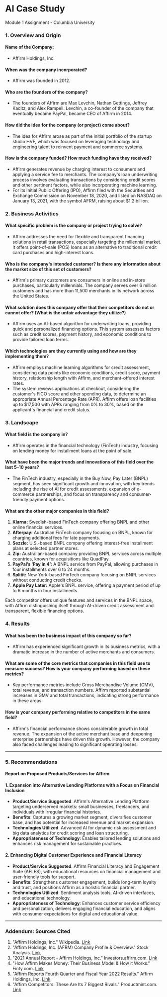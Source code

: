 # AI Case Study
Module 1 Assignment  - Columbia University 

### 1. Overview and Origin

#### Name of the Company:
- Affirm Holdings, Inc.

#### When was the company incorporated?
- Affirm was founded in 2012.

#### Who are the founders of the company?
- The founders of Affirm are Max Levchin, Nathan Gettings, Jeffrey Kaditz, and Alex Rampell. Levchin, a co-founder of the company that eventually became PayPal, became CEO of Affirm in 2014.

#### How did the idea for the company (or project) come about?
- The idea for Affirm arose as part of the initial portfolio of the startup studio HVF, which was focused on leveraging technology and engineering talent to reinvent payment and commerce systems.

#### How is the company funded? How much funding have they received?
- Affirm generates revenue by charging interest to consumers and applying a service fee to merchants. The company's loan underwriting process involves evaluating transactions by considering credit scores and other pertinent factors, while also incorporating machine learning.
- For its Initial Public Offering (IPO), Affirm filed with the Securities and Exchange Commission on November 18, 2020, and listed on NASDAQ on January 13, 2021, with the symbol AFRM, raising about $1.2 billion.

### 2. Business Activities

#### What specific problem is the company or project trying to solve?
- Affirm addresses the need for flexible and transparent financing solutions in retail transactions, especially targeting the millennial market. It offers point-of-sale (POS) loans as an alternative to traditional credit card purchases and high-interest loans.

#### Who is the company's intended customer? Is there any information about the market size of this set of customers?
- Affirm's primary customers are consumers in online and in-store purchases, particularly millennials. The company serves over 6 million customers and has more than 11,500 merchants in its network across the United States.

#### What solution does this company offer that their competitors do not or cannot offer? (What is the unfair advantage they utilize?)
- Affirm uses an AI-based algorithm for underwriting loans, providing quick and personalized financing options. This system assesses factors such as credit scores, payment history, and economic conditions to provide tailored loan terms.

#### Which technologies are they currently using and how are they implementing them?
- Affirm employs machine learning algorithms for credit assessment, considering data points like economic conditions, credit score, payment history, relationship length with Affirm, and merchant-offered interest rates.
- The system reviews applications at checkout, considering the customer's FICO score and other spending data, to determine an appropriate Annual Percentage Rate (APR). Affirm offers loan facilities up to $17,500 with APRs ranging from 0% to 30%, based on the applicant's financial and credit status.

### 3. Landscape

#### What field is the company in?
- Affirm operates in the financial technology (FinTech) industry, focusing on lending money for installment loans at the point of sale.

#### What have been the major trends and innovations of this field over the last 5–10 years?
- The FinTech industry, especially in the Buy Now, Pay Later (BNPL) segment, has seen significant growth and innovation, with key trends including the rise of AI for credit assessments, expansion of e-commerce partnerships, and focus on transparency and consumer-friendly payment options.

#### What are the other major companies in this field?
1. **Klarna:** Swedish-based FinTech company offering BNPL and other online financial services.
2. **Afterpay:** Australian FinTech company focusing on BNPL, known for charging additional fees for late payments.
3. **Sezzle:** U.S.-based BNPL company offering interest-free installment plans at selected partner stores.
4. **Zip:** Australian-based company providing BNPL services across multiple countries, known for acquisitions like QuadPay.
5. **PayPal’s ‘Pay in 4’:** A BNPL service from PayPal, allowing purchases in four installments over 6 to 24 months.
6. **Splitit:** New York-based FinTech company focusing on BNPL services without conducting credit checks.
7. **Apple Pay Later:** Apple's BNPL service, offering a payment period of up to 6 months in four installments.

Each competitor offers unique features and services in the BNPL space, with Affirm distinguishing itself through AI-driven credit assessment and transparent, flexible financing options.

### 4. Results

#### What has been the business impact of this company so far?
- Affirm has experienced significant growth in its business metrics, with a dramatic increase in the number of active merchants and consumers.

#### What are some of the core metrics that companies in this field use to measure success? How is your company performing based on these metrics?
- Key performance metrics include Gross Merchandise Volume (GMV), total revenue, and transaction numbers. Affirm reported substantial increases in GMV and total transactions, indicating strong performance in these areas.

#### How is your company performing relative to competitors in the same field?
- Affirm's financial performance shows considerable growth in total revenue. The expansion of the active merchant base and deepening enterprise partnerships have driven this growth. However, the company also faced challenges leading to significant operating losses.

---

### 5. Recommendations

#### Report on Proposed Products/Services for Affirm



#### 1. Expansion into Alternative Lending Platforms with a Focus on Financial Inclusion


- **Product/Service Suggested**: Affirm's Alternative Lending Platform targeting underserved markets: small businesses, freelancers, and individuals with irregular financial histories.
- **Benefits**: Captures a growing market segment, diversifies customer base, and has potential for increased revenue and market expansion.
- **Technologies Utilized**: Advanced AI for dynamic risk assessment and big data analytics for credit scoring and loan structuring.
- **Appropriateness of Technology**: Enables tailored lending solutions and enhances risk management for sustainable practices.



#### 2. Enhancing Digital Customer Experience and Financial Literacy


- **Product/Service Suggested**: Affirm Financial Literacy and Engagement Suite (AFLES), with educational resources on financial management and user-friendly tools for support.
- **Benefits**: Strengthens customer engagement, builds long-term loyalty and trust, and positions Affirm as a holistic financial partner.
- **Technologies Utilized**: Sentiment analysis tools, AI-driven interfaces, and educational technology.
- **Appropriateness of Technology**: Enhances customer service efficiency and personalization, delivers engaging financial education, and aligns with consumer expectations for digital and educational value.

---

### Addendum: Sources Cited

1. "Affirm Holdings, Inc." Wikipedia. [Link](https://en.wikipedia.org/wiki/Affirm_Holdings)
2. "Affirm Holdings, Inc. (AFRM) Company Profile & Overview." Stock Analysis. [Link](https://stockanalysis.com/stocks/afrm/)
3. "2021 Annual Report - Affirm Holdings, Inc." Investors.affirm.com. [Link](https://investors.affirm.com)
4. "How Affirm Makes Money: Their Business Model & How it Works." Finty.com. [Link](https://finty.com)
5. "Affirm Reports Fourth Quarter and Fiscal Year 2022 Results." Affirm Holdings, Inc. [Link](https://investors.affirm.com)
6. "Affirm Competitors: These Are Its 7 Biggest Rivals." Productmint.com. [Link](https://productmint.com)





